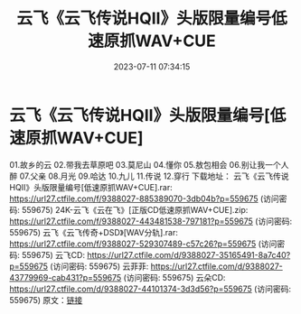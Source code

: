 ﻿---
title: 云飞《云飞传说HQII》头版限量编号低速原抓WAV+CUE
date: 2023-07-11 07:34:15
categories: WAV车载音乐、镜像
tags: 华语中文
---
# 云飞《云飞传说HQII》头版限量编号[低速原抓WAV+CUE]

01.故乡的云
02.带我去草原吧
03.莫尼山
04.懂你
05.敖包相会
06.别让我一个人醉
07.父亲
08.月光
09.哈达
10.九儿
11.传说
12.穿行
下载地址：
云飞《云飞传说HQII》头版限量编号[低速原抓WAV+CUE].rar: https://url27.ctfile.com/f/9388027-885389070-3db04b?p=559675
(访问密码: 559675)
24K-云飞《云在飞》[正版CD低速原抓WAV+CUE].zip: https://url27.ctfile.com/f/9388027-443481538-797181?p=559675
(访问密码: 559675)
云飞《云飞传奇+DSD》[WAV分轨].rar: https://url27.ctfile.com/f/9388027-529307489-c57c26?p=559675
(访问密码: 559675)
云飞CD: https://url27.ctfile.com/d/9388027-35165491-8a7c40?p=559675
(访问密码: 559675)
云菲菲: https://url27.ctfile.com/d/9388027-43779969-cab431?p=559675
(访问密码: 559675)
云朵CD: https://url27.ctfile.com/d/9388027-44101374-3d3d56?p=559675
(访问密码: 559675)
原文：[链接](https://blog.sina.com.cn/s/blog_1647c7e76010312n9.html)